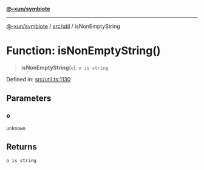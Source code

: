 [**@-xun/symbiote**](../../../README.md)

***

[@-xun/symbiote](../../../README.md) / [src/util](../README.md) / isNonEmptyString

# Function: isNonEmptyString()

> **isNonEmptyString**(`o`): `o is string`

Defined in: [src/util.ts:1130](https://github.com/Xunnamius/symbiote/blob/9de5a7b290875af95f8ef5a319559df825226df8/src/util.ts#L1130)

## Parameters

### o

`unknown`

## Returns

`o is string`
